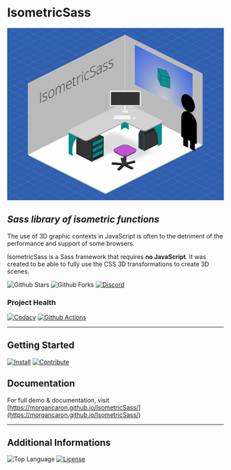 # IsometricSass
[![IsometricSass](screenshot.png)](https://morgancaron.github.io/IsometricSass/)

## *Sass library of isometric functions*
The use of 3D graphic contexts in JavaScript is often to the detriment of the performance and support of some browsers.

IsometricSass is a Sass framework that requires **no JavaScript**.
It was created to be able to fully use the CSS 3D transformations to create 3D scenes.

![Github Stars](https://img.shields.io/github/stars/MorganCaron/IsometricSass?style=for-the-badge)
![Github Forks](https://img.shields.io/github/forks/MorganCaron/IsometricSass?style=for-the-badge)
[![Discord](https://img.shields.io/discord/268838260153909249?label=Chat&logo=Discord&style=for-the-badge)](https://discord.gg/mxZvun4)

### Project Health
[![Codacy](https://img.shields.io/codacy/grade/eaca93f8b27b4e8ca90555d467051888?logo=Codacy&style=for-the-badge)](https://www.codacy.com/manual/MorganCaron/IsometricSass)
[![Github Actions](https://img.shields.io/github/workflow/status/MorganCaron/IsometricSass/Documentation%20deployment?logo=Github&style=for-the-badge)](https://github.com/MorganCaron/IsometricSass/actions?query=workflow%3A%22Documentation+deployment%22)

---

## Getting Started
[![Install](https://img.shields.io/badge/-Install-blue?style=for-the-badge)](INSTALL.md)
[![Contribute](https://img.shields.io/badge/-Contribute-blue?style=for-the-badge)](CONTRIBUTING.md)

## Documentation

For full demo & documentation, visit [https://morgancaron.github.io/IsometricSass/](https://morgancaron.github.io/IsometricSass/)

---

## Additional Informations
![Top Language](https://img.shields.io/github/languages/top/MorganCaron/IsometricSass?style=for-the-badge)
[![License](https://img.shields.io/github/license/MorganCaron/IsometricSass?style=for-the-badge)](https://github.com/MorganCaron/IsometricSass/blob/master/LICENSE)
